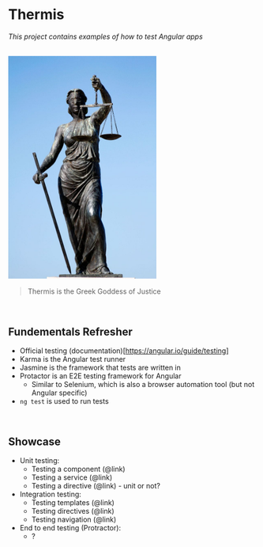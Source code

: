# Thermis
*This project contains examples of how to test Angular apps*

<br>

<img src="../../resources/thermis.jpeg" alt="Thermis" width="300">

> Thermis is the Greek Goddess of Justice

<br>

## Fundementals Refresher
* Official testing (documentation)[https://angular.io/guide/testing]
* Karma is the Angular test runner
* Jasmine is the framework that tests are written in
* Protactor is an E2E testing framework for Angular
    * Similar to Selenium, which is also a browser automation tool (but not Angular specific)
* `ng test` is used to run tests

<br>

## Showcase
* Unit testing:
    * Testing a component (@link)
    * Testing a service (@link)
    * Testing a directive (@link) - unit or not?
* Integration testing:
    * Testing templates (@link)
    * Testing directives (@link)
    * Testing navigation (@link)
* End to end testing (Protractor):
    * ?